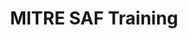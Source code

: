 ---
home: true
icon: home
title: MITRE SAF Training
# heroImage: /logo.svg
heroText: MITRE SAF Training
tagline: From guidance documents to automated tests in no time!
actions:
  - text: Start the SAF User Class!
    link: /courses/user/
    type: primary
  - text: Start the Beginner Security Automation Developer Class!
    link: /courses/beginner/
    type: primary
  - text: Start the Advanced Security Automation Developer Class!
    link: /courses/advanced/
    type: primary
  - text: COMING SOON! Security Guidance Developer Class
    type: primary
    link: /courses/guidance/
  - text: Go To the Development Lab
    link: https://github.com/mitre/saf-training-lab-environment
  - text: Getting Started with Ruby (text)
    link: https://ruby-for-beginners.rubymonstas.org/
  - text: Ruby Walkthrough (video)
    link: https://www.youtube.com/watch?v=t_ispmWmdjY&vl=en
  - text: Ruby in 20 minutes
    link: https://www.ruby-lang.org/en/documentation/quickstart
  - text: Ruby Programming Language - Full Course
    link: https://www.youtube.com/watch?v=t_ispmWmdjY&vl=en

features:
  - title: Learn the architecture of an InSpec profile
    icon: support
    details: Understand InSpec's design and flexible deployment options
  - title: Dive into the InSpec framework and its capabilities
    icon: frame
    details: Create connected components and modules - including unit tests - right from the CLI
  - title: Build an InSpec profile to transform security policy into automated security testing
    icon: build
    details: Understand InSpec profiles via hands-on development
  - title: Run an InSpec profile against a component of an application stack
    icon: view
    details: Learn how to utilize the profiles we build to run against an application stack
  - title: Report Results
    icon: form
    details: Use InSpec to generate normalized, portable security test result reports for your pipeline
  - title: View and analyze InSpec results
    icon: eye
    details: Learn how to deliver InSpec results files to the Heimdall visualization app for easy analysis of your system's security posture
  - title: Automate security testing 
    icon: change
    details: Integrate InSpec into a CI/CD pipeline
    link: /courses/advanced/04.md
  - title: Extend InSpec to meet new use cases 
    icon: tool
    details: Develop resources to aid in creating controls
    link: /courses/advanced/06.md
  - title: Contribute to the open-source security community
    icon: community
    details: Add the resources you develop to the InSpec framework
    link: /courses/advanced/14.md

copyright: false
footer:  <div style="display:flex;justify-content:space-between;padding-left:12px;padding-right:24px;"><p style="font-size:20px;font-weight:500;text-align:left;vertical-align:middle;"><img src="./logo.svg" style="width:35px;vertical-align:middle;padding-right:12px;" alt="MITRE SAF Training" />MITRE SAF</p><div style="justify-content:center;align-items:center;"><a href="https://www.netlify.com"><img src="https://www.netlify.com/v3/img/components/netlify-color-accent.svg" style="width:80px;position:relative;top:50%;transform:translateY(-50%);" alt="Deploys by Netlify" /> </a></div><div style="vertical-align:middle;text-align:center;padding-top:12px;hyphens:auto;"><p style="margin:0;">Apache-2.0 | Copyright © 2022</p><p style="margin:0;">The MITRE Corporation</p></div></div>



---